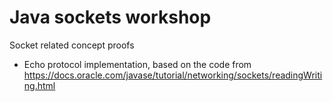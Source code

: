 # Java sockets workshop
Socket related concept proofs 

* Echo protocol implementation, based on the code from https://docs.oracle.com/javase/tutorial/networking/sockets/readingWriting.html


